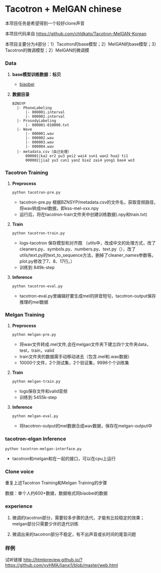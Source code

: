 # Tacotron + MelGAN chinese

本项目任务是希望得到一个较好clone声音

本项目代码来自 https://github.com/chldkato/Tacotron-MelGAN-Korean

本项目主要分为4部分：1）Tacotron的base模型；2）MelGAN的base模型；3）Tacotron的微调模型；2）MelGAN的微调模

### Data

1. **base模型训练数据：标贝**

    * [biaobei](https://www.data-baker.com/open_source.html)

2. **数据目录**

   ```
   BZNSYP
     |- PhoneLabeling
         |- 000001.interval
         |- 000002.interval
     |- ProsodyLabeling
         |- 000001-010000.txt
     |- Wave
         |- 000001.wav
         |- 000002.wav
         |- 000003.wav
         |- 000004.wav
     |- metadata.csv（自己处理）
         000001|ka2 er2 pu3 pei2 wai4 sun1 wan2 hua2 ti1
         000002|jia2 yu3 cun1 yan2 bie2 zai4 yong1 bao4 wo3
   ```
   
### Tacotron Training
1. **Preprocess**
   ```
   python tacotron-pre.py
   ```
     * tacotron-pre.py 根据BZNSYP/metadata.csv的文件名，获取音频路径，将wav转成mel数据，即kss-mel-xxx.npy
     * 运行后，将在tacotron-train文件夹中创建训练数据(.npy和train.txt)

2. **Train**
   ```
   python tacotron-train.py
   ```
     * logs-tacotron 保存模型和对齐图 （utils中，改成中文的处理方式，改了cleaners.py、symbols.py、numbers.py、text.py（），改了utils/text.py的text_to_sequence方法，删掉了cleaner_names参数等。plot.py修改了7、8、17行。）
     * 训练到 849k-step

3. **Inference**
    ```
    python tacotron-eval.py
    ```
    * tacotron-eval.py里编辑好要生成mel的拼音短句，tacotron-output保存推理的mel数据
 

### Melgan Training
1. **Preprocess**
   ```
   python melgan-pre.py
   ```
     * 将wav文件转成.mel文件,会在melgan文件夹下建立四个文件夹data，test，train，valid
     * train文件夹的数据需手动移动进去（包含.mel和.wav数据）
     * 10000个文件，2个测试集，2个验证集，9996个个训练集
     
2. **Train**
   ```
   python melgan-train.py
   ```
     * logs保存文件和valid音频
     * 训练到 5455k-step
     
3. **Inference**
    ```
    python melgan-eval.py
    ```
    * 将tacotron-output的mel数据合成wav数据，保存在melgan-output中

### tacotron-elgan Inference

   ```
   python tacotron-melgan-interface.py
   ```     
   * tacotron和melgan和在一起的接口，可以在cpu上运行
   

### Clone voice
重复上述Tacotron Training和Melgan Training的步骤

数据：单个人约600+数据，数据格式同biaobei的数据

### experience
1. 微调的tacotron部分，需要较多步骤的迭代，才能有比较稳定的效果；melgan部分只需要少许的迭代训练

2. 微调出来的tacotron部分不稳定，有不出声音或长时间的尾音问题

### 样例
试听链接 http://htmlpreview.github.io/?https://github.com/yyHMA/lianxi1/blob/master/web.html
